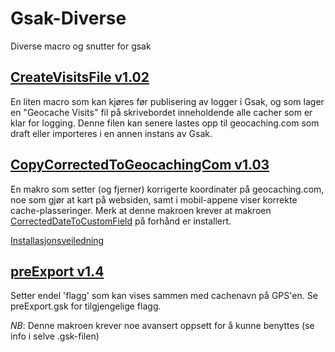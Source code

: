 # Gsak-Diverse
Diverse macro og snutter for gsak

## [CreateVisitsFile v1.02](https://github.com/bjoff/Gsak-Diverse/releases/download/v1.02/CreateVisitsFile.gskz)

En liten macro som kan kjøres før publisering av logger i Gsak, og som lager en "Geocache Visits" fil på skrivebordet inneholdende alle cacher som er klar for logging. Denne filen kan senere lastes opp til geocaching.com som draft eller importeres i en annen instans av Gsak.

## [CopyCorrectedToGeocachingCom v1.03](https://github.com/bjoff/Gsak-Diverse/releases/download/CCTG_v1.03/CopyCorrectedToGeocachingCom.gskz)

En makro som setter (og fjerner) korrigerte koordinater på geocaching.com, noe som gjør at kart på websiden, samt i mobil-appene viser korrekte cache-plasseringer. Merk at denne makroen krever at makroen [CorrectedDateToCustomField](http://gsak.net/board/index.php?showtopic=26381&st=0&#entry199014) på forhånd er installert.

[Installasjonsveiledning](https://github.com/bjoff/Gsak-Diverse/blob/master/CopyCorrectedToGeocachingCom.md)

## [preExport v1.4](https://github.com/bjoff/Gsak-Diverse/releases/download/v1.4/preExport.gskz)

Setter endel 'flagg' som kan vises sammen med cachenavn på GPS'en. Se preExport.gsk for tilgjengelige flagg.

*NB*: Denne makroen krever noe avansert oppsett for å kunne benyttes (se info i selve .gsk-filen)
